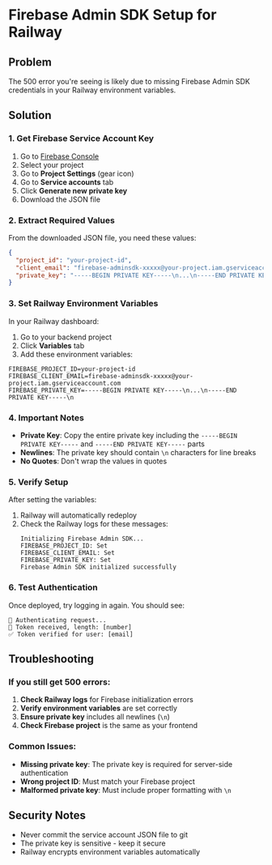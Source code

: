 # Firebase Admin SDK Setup for Railway

## Problem
The 500 error you're seeing is likely due to missing Firebase Admin SDK credentials in your Railway environment variables.

## Solution

### 1. Get Firebase Service Account Key

1. Go to [Firebase Console](https://console.firebase.google.com/)
2. Select your project
3. Go to **Project Settings** (gear icon)
4. Go to **Service accounts** tab
5. Click **Generate new private key**
6. Download the JSON file

### 2. Extract Required Values

From the downloaded JSON file, you need these values:

```json
{
  "project_id": "your-project-id",
  "client_email": "firebase-adminsdk-xxxxx@your-project.iam.gserviceaccount.com",
  "private_key": "-----BEGIN PRIVATE KEY-----\n...\n-----END PRIVATE KEY-----\n"
}
```

### 3. Set Railway Environment Variables

In your Railway dashboard:

1. Go to your backend project
2. Click **Variables** tab
3. Add these environment variables:

```
FIREBASE_PROJECT_ID=your-project-id
FIREBASE_CLIENT_EMAIL=firebase-adminsdk-xxxxx@your-project.iam.gserviceaccount.com
FIREBASE_PRIVATE_KEY=-----BEGIN PRIVATE KEY-----\n...\n-----END PRIVATE KEY-----\n
```

### 4. Important Notes

- **Private Key**: Copy the entire private key including the `-----BEGIN PRIVATE KEY-----` and `-----END PRIVATE KEY-----` parts
- **Newlines**: The private key should contain `\n` characters for line breaks
- **No Quotes**: Don't wrap the values in quotes

### 5. Verify Setup

After setting the variables:

1. Railway will automatically redeploy
2. Check the Railway logs for these messages:
   ```
   Initializing Firebase Admin SDK...
   FIREBASE_PROJECT_ID: Set
   FIREBASE_CLIENT_EMAIL: Set
   FIREBASE_PRIVATE_KEY: Set
   Firebase Admin SDK initialized successfully
   ```

### 6. Test Authentication

Once deployed, try logging in again. You should see:
```
🔐 Authenticating request...
🔑 Token received, length: [number]
✅ Token verified for user: [email]
```

## Troubleshooting

### If you still get 500 errors:

1. **Check Railway logs** for Firebase initialization errors
2. **Verify environment variables** are set correctly
3. **Ensure private key** includes all newlines (`\n`)
4. **Check Firebase project** is the same as your frontend

### Common Issues:

- **Missing private key**: The private key is required for server-side authentication
- **Wrong project ID**: Must match your Firebase project
- **Malformed private key**: Must include proper formatting with `\n`

## Security Notes

- Never commit the service account JSON file to git
- The private key is sensitive - keep it secure
- Railway encrypts environment variables automatically
